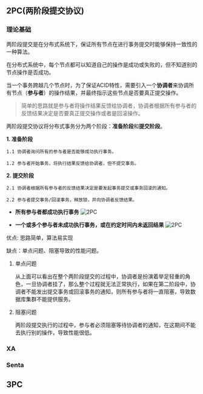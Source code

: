 ## 2PC(两阶段提交协议)

### 理论基础
两阶段提交是在分布式系统下，保证所有节点在进行事务提交时能够保持一致性的一种算法。

在分布式系统中，每个节点都可以知道自己的操作是成功或失败的，但不知道别的节点操作是否成功。

当一个事务跨越几个节点时，为了保证ACID特性，需要引入一个**协调者**来协调所有节点（**参与者**）的操作结果，并最终指示这些节点是否要真正提交操作。

> 简单的思路就是参与者将操作结果反馈给协调者，协调者根据所有参与者的反馈结果决定是否要真正提交操作或者是回滚操作。

两阶段提交协议将分布式事务分为两个阶段：**准备阶段**和**提交阶段**。

**1. 准备阶段** 
   
    1.1 协调者询问所有的参与者是否能够成功执行事务。 
   
    1.2 参与者开始事务，将执行结果反馈给协调者，但不提交事务。
**2. 提交阶段**

    2.1 协调者根据所有参与者的反馈结果决定是要发起事务提交或事务回滚的通知。 
   
    2.2 参与者提交事务/回滚事务，释放锁，并向协调者反馈结果。
- **所有参与者都成功执行事务**
![2PC](/images/2PC_success.png)
  
- **一个或多个参与者未成功执行事务，或在约定时间内未返回结果**
![2PC](/images/2PC_fail.png)

优点: 思路简单，算法易实现

缺点：单点问题、阻塞导致的性能问题。
1. 单点问题
   
    从上面可以看出在整个两阶段提交的过程中，协调者是扮演着举足轻重的角色，一旦协调者挂了，那么整个过程就无法正常执行，如果在第二阶段中，协调者不能发出提交事务或回滚事务的通知，则所有参与者将一直阻塞，导致数据库集群不能提供服务。

2. 阻塞问题
   
   两阶段提交执行的过程中，参与者必须阻塞等待协调者的通知，在这期间不能去执行别的操作，导致性能很低。

### XA

### Senta

## 3PC
